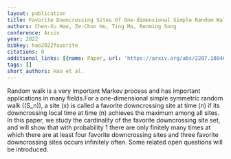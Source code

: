 ```yaml
---
layout: publication
title: Favorite Downcrossing Sites Of One-dimensional Simple Random Walk
authors: Chen-Xu Hao, Ze-Chun Hu, Ting Ma, Renming Song
conference: Arxiv
year: 2022
bibkey: hao2022favorite
citations: 0
additional_links: [{name: Paper, url: 'https://arxiv.org/abs/2207.10846'}]
tags: []
short_authors: Hao et al.
---
```

Random walk is a very important Markov process and has important applications
in many fields.For a one-dimensional simple symmetric random walk \((S_n)\), a
site \(x\) is called a favorite downcrossing site at time \(n\) if its downcrossing
local time at time \(n\) achieves the maximum among all sites. In this paper, we
study the cardinality of the favorite downcrossing site set, and will show that
with probability 1 there are only finitely many times at which there are at
least four favorite downcrossing sites and three favorite downcrossing sites
occurs infinitely often. Some related open questions will be introduced.